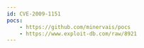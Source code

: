 ```yaml
---
id: CVE-2009-1151
pocs:
    - https://github.com/minervais/pocs
    - https://www.exploit-db.com/raw/8921
---
```

